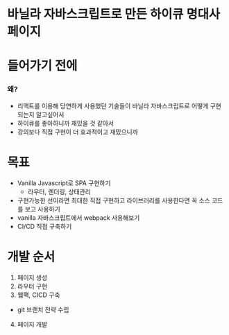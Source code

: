 # 바닐라 자바스크립트로 만든 하이큐 명대사 페이지

# 들어가기 전에

### 왜?

- 리액트를 이용해 당연하게 사용했던 기술들이 바닐라 자바스크립트로 어떻게 구현되는지 알고싶어서
- 하이큐를 좋아하니까 재밌을 것 같아서
- 강의보다 직접 구현이 더 효과적이고 재밌으니까

# 목표

- Vanilla Javascript로 SPA 구현하기
  - 라우터, 렌더링, 상태관리
- 구현가능한 선이라면 최대한 직접 구현하고 라이브러리를 사용한다면 꼭 소스 코드를 보고 사용하기
- vanilla 자바스크립트에서 webpack 사용해보기
- CI/CD 직접 구축하기

# 개발 순서

1. 페이지 생성
2. 라우터 구현
3. 웹팩, CICD 구축

- git 브랜치 전략 수립

4. 페이지 개발
